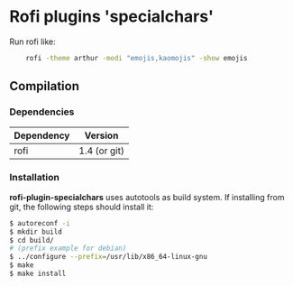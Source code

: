 # Rofi plugins 'specialchars'

Run rofi like:

```bash
    rofi -theme arthur -modi "emojis,kaomojis" -show emojis
```

## Compilation

### Dependencies

| Dependency | Version         |
|------------|-----------------|
| rofi 	     | 1.4 (or git)	   |

### Installation

**rofi-plugin-specialchars** uses autotools as build system. If installing from
git, the following steps should install it:

```bash
$ autoreconf -i
$ mkdir build
$ cd build/
# (prefix example for debian)
$ ../configure --prefix=/usr/lib/x86_64-linux-gnu
$ make
$ make install
```
